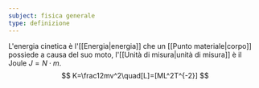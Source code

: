 ```yaml
---
subject: fisica generale
type: definizione
---
```

L'energia cinetica è l'[[Energia|energia]] che un [[Punto materiale|corpo]] possiede a causa del suo moto, l'[[Unità di misura|unità di misura]] è il Joule $J=N\cdot m$.
$$
K=\frac12mv^2\quad[L]=[ML^2T^{-2}]
$$